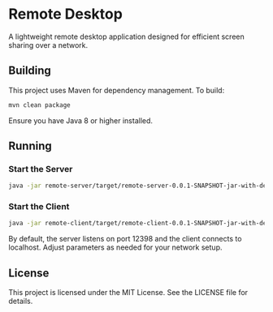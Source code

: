 # Remote Desktop

A lightweight remote desktop application designed for efficient screen sharing over a network.

## Building

This project uses Maven for dependency management. To build:

```bash
mvn clean package
```

Ensure you have Java 8 or higher installed.

## Running

### Start the Server
```bash
java -jar remote-server/target/remote-server-0.0.1-SNAPSHOT-jar-with-dependencies.jar --address 127.0.0.1 --port 12398
```

### Start the Client
```bash
java -jar remote-client/target/remote-client-0.0.1-SNAPSHOT-jar-with-dependencies.jar --address 127.0.0.1 --port 12398
```

By default, the server listens on port 12398 and the client connects to localhost. Adjust parameters as needed for your network setup.

## License

This project is licensed under the MIT License. See the LICENSE file for details.
